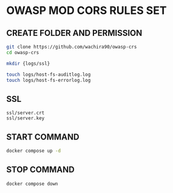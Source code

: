 # OWASP MOD CORS RULES SET

## CREATE FOLDER AND PERMISSION

```sh
git clone https://github.com/wachira90/owasp-crs
cd owasp-crs

mkdir {logs/ssl}

touch logs/host-fs-auditlog.log
touch logs/host-fs-errorlog.log
```

## SSL

```
ssl/server.crt
ssl/server.key
```

## START COMMAND 

```sh
docker compose up -d
```

## STOP COMMAND 

```sh
docker compose down
```
